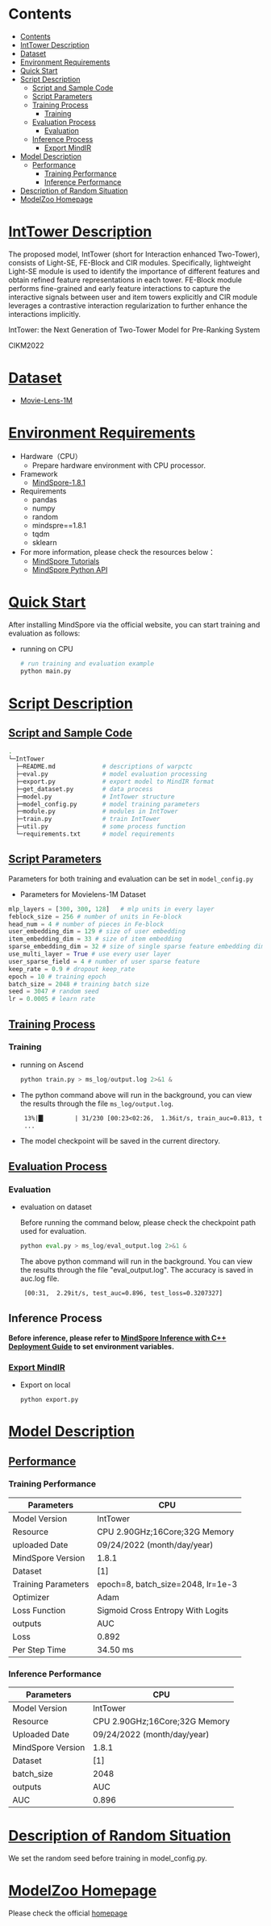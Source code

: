 
# Contents

- [Contents](#contents)
- [IntTower Description](#IntTower-description)
- [Dataset](#dataset)
- [Environment Requirements](#environment-requirements)
- [Quick Start](#quick-start)
- [Script Description](#script-description)
    - [Script and Sample Code](#script-and-sample-code)
    - [Script Parameters](#script-parameters)
    - [Training Process](#training-process)
        - [Training](#training)
    - [Evaluation Process](#evaluation-process)
        - [Evaluation](#evaluation)
    - [Inference Process](#inference-process)
        - [Export MindIR](#export-mindir)
- [Model Description](#model-description)
    - [Performance](#performance)
        - [Training Performance](#training-performance)
        - [Inference Performance](#inference-performance)
- [Description of Random Situation](#description-of-random-situation)
- [ModelZoo Homepage](#modelzoo-homepage)

# [IntTower Description](#contents)

The proposed model, IntTower (short for Interaction enhanced Two-Tower), consists of Light-SE, FE-Block and CIR modules.
Specifically, lightweight Light-SE module is used to identify the importance of different features and obtain refined feature representations in each tower. FE-Block module performs fine-grained and early feature interactions to capture the interactive signals between user and item towers explicitly and CIR module leverages a contrastive interaction regularization to further enhance the interactions implicitly.

IntTower: the Next Generation of Two-Tower Model for
Pre-Ranking System

CIKM2022

# [Dataset](#contents)

- [Movie-Lens-1M](https://grouplens.org/datasets/movielens/1m/)

# [Environment Requirements](#contents)

- Hardware（CPU）
    - Prepare hardware environment with CPU  processor.
- Framework
    - [MindSpore-1.8.1](https://www.mindspore.cn/install/en)
- Requirements
  - pandas
  - numpy
  - random
  - mindspre==1.8.1
  - tqdm
  - sklearn
- For more information, please check the resources below：
  - [MindSpore Tutorials](https://www.mindspore.cn/tutorials/en/master/index.html)
  - [MindSpore Python API](https://www.mindspore.cn/docs/en/master/api_python/mindspore.html)

# [Quick Start](#contents)

After installing MindSpore via the official website, you can start training and evaluation as follows:

- running on CPU

  ```python
  # run training and evaluation example
  python main.py
  ```

# [Script Description](#contents)

## [Script and Sample Code](#contents)

```bash
.
└─IntTower
  ├─README.md             # descriptions of warpctc
  ├─eval.py               # model evaluation processing
  ├─export.py             # export model to MindIR format
  ├─get_dataset.py        # data process  
  ├─model.py              # IntTower structure
  ├─model_config.py       # model training parameters
  ├─module.py             # modules in IntTower
  ├─train.py              # train IntTower
  ├─util.py               # some process function
  └─requirements.txt      # model requirements
```

## [Script Parameters](#contents)

Parameters for both training and evaluation can be set in `model_config.py`

- Parameters for Movielens-1M Dataset

```python
mlp_layers = [300, 300, 128]   # mlp units in every layer
feblock_size = 256 # number of units in Fe-block
head_num = 4 # number of pieces in Fe-block
user_embedding_dim = 129 # size of user embedding
item_embedding_dim = 33 # size of item embedding
sparse_embedding_dim = 32 # size of single sparse feature embedding dim
use_multi_layer = True # use every user layer
user_sparse_field = 4 # number of user sparse feature
keep_rate = 0.9 # dropout keep_rate
epoch = 10 # training epoch
batch_size = 2048 # training batch size
seed = 3047 # random seed
lr = 0.0005 # learn rate
 ```

## [Training Process](#contents)

### Training

- running on Ascend

  ```python
  python train.py > ms_log/output.log 2>&1 &
  ```

- The python command above will run in the background, you can view the results through the file `ms_log/output.log`.

  ```txt
   13%|█▎        | 31/230 [00:23<02:26,  1.36it/s, train_auc=0.813, train_loss=0.60894054]
   ...
  ```

- The model checkpoint will be saved in the current directory.

## [Evaluation Process](#contents)

### Evaluation

- evaluation on dataset

  Before running the command below, please check the checkpoint path used for evaluation.

  ```python
  python eval.py > ms_log/eval_output.log 2>&1 &
  ```

  The above python command will run in the background. You can view the results through the file "eval_output.log". The accuracy is saved in auc.log file.

  ```txt
   [00:31,  2.29it/s, test_auc=0.896, test_loss=0.3207327]
  ```

## Inference Process

**Before inference, please refer to [MindSpore Inference with C++ Deployment Guide](https://gitee.com/mindspore/models/blob/master/utils/cpp_infer/README.md) to set environment variables.**

### [Export MindIR](#contents)

- Export on local

  ```shell
  python export.py
  ```

# [Model Description](#contents)

## [Performance](#contents)

### Training Performance

| Parameters          | CPU                               |
|---------------------|-----------------------------------|
| Model Version       | IntTower                          |
| Resource            | CPU 2.90GHz;16Core;32G Memory     |
| uploaded Date       | 09/24/2022 (month/day/year)       |
| MindSpore Version   | 1.8.1                             |
| Dataset             | [1]                               |
| Training Parameters | epoch=8, batch_size=2048, lr=1e-3 |
| Optimizer           | Adam                              |
| Loss Function       | Sigmoid Cross Entropy With Logits |
| outputs             | AUC                               |
| Loss                | 0.892                             |
| Per Step Time       | 34.50 ms                          |

### Inference Performance

| Parameters        | CPU                           |
|-------------------|-------------------------------|
| Model Version     | IntTower                      |
| Resource          | CPU 2.90GHz;16Core;32G Memory |                        |
| Uploaded Date     | 09/24/2022 (month/day/year)   |
| MindSpore Version | 1.8.1                         |
| Dataset           | [1]                           |
| batch_size        | 2048                          |
| outputs           | AUC                           |
| AUC               | 0.896                         |

# [Description of Random Situation](#contents)

We set the random seed before training in model_config.py.

# [ModelZoo Homepage](#contents)

 Please check the official [homepage](https://gitee.com/mindspore/models)